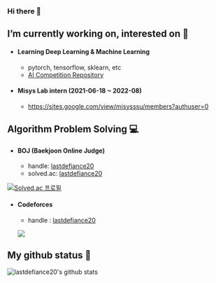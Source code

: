 ### Hi there 👋

## I’m currently working on, interested on 🌱

* #### Learning Deep Learning & Machine Learning
  * pytorch, tensorflow, sklearn, etc
  * [AI Competition Repository](https://github.com/lastdefiance20/ML_Competition)

* #### Misys Lab intern (2021-06-18 ~ 2022-08)
  * https://sites.google.com/view/misysssu/members?authuser=0
  
## Algorithm Problem Solving 💻

* #### BOJ (Baekjoon Online Judge)
  * handle: [lastdefiance20](http://icpc.me/lastdefiance20)
  * solved.ac: [lastdefiance20](https://solved.ac/profile/lastdefiance20)

[![Solved.ac 프로필](http://mazassumnida.wtf/api/v2/generate_badge?boj=lastdefiance20)](https://solved.ac/lastdefiance20)

* #### Codeforces
  * handle : [lastdefiance20](https://codeforces.com/profile/lastdefiance20)

  ![](https://run.kaist.ac.kr/badges/codeforces/lastdefiance20.svg)
  
## My github status 🤔

![lastdefiance20's github stats](https://github-readme-stats.vercel.app/api?username=lastdefiance20&show_icons=true)

<!--
**lastdefiance20/lastdefiance20** is a ✨ _special_ ✨ repository because its `README.md` (this file) appears on your GitHub profile.

Here are some ideas to get you started:

- 🔭 I’m currently working on ...
- 🌱 I’m currently learning ...
- 👯 I’m looking to collaborate on ...
- 🤔 I’m looking for help with ...
- 💬 Ask me about ...
- 📫 How to reach me: ...
- 😄 Pronouns: ...
- ⚡ Fun fact: ...
-->

